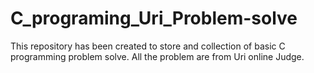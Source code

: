 # C_programing_Uri_Problem-solve
This repository has been created to store and collection of basic C programming problem solve. All the problem are from Uri online Judge.
